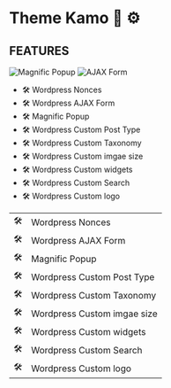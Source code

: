 # Theme Kamo :art: :gear:

## FEATURES

![Magnific Popup](https://img.shields.io/badge/Magnific-Popup-green)
![AJAX Form](https://img.shields.io/badge/AJAX-Form-blue)


- :hammer_and_wrench:  Wordpress Nonces
- :hammer_and_wrench:  Wordpress AJAX Form
- :hammer_and_wrench:  Magnific Popup
- :hammer_and_wrench:  Wordpress Custom Post Type
- :hammer_and_wrench:  Wordpress Custom Taxonomy
- :hammer_and_wrench:  Wordpress Custom imgae size
- :hammer_and_wrench:  Wordpress Custom widgets
- :hammer_and_wrench:  Wordpress Custom Search
- :hammer_and_wrench:  Wordpress Custom logo

|  |   |  
|---|---|
|:hammer_and_wrench:   |Wordpress Nonces   |   
|:hammer_and_wrench:   |Wordpress AJAX Form   |  
|:hammer_and_wrench:   |Magnific Popup   |   
|:hammer_and_wrench:   |Wordpress Custom Post Type   |   
|:hammer_and_wrench:   |Wordpress Custom Taxonomy   |   
|:hammer_and_wrench:   |Wordpress Custom imgae size   | 
|:hammer_and_wrench:   |Wordpress Custom widgets   |   
|:hammer_and_wrench:   |Wordpress Custom Search   |   
|:hammer_and_wrench:   |Wordpress Custom logo   |   